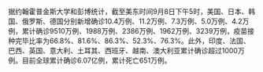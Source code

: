 据约翰霍普金斯大学和彭博统计，截至美东时间9月8日下午5时，美国、日本、韩国、俄罗斯、德国分别新增确诊10.4万例、11.2万例、7.3万例、5.0万例、4.2万例，累计确诊9510万例、1988万例、2386万例、1962万例、3239万例，疫苗接种完毕比率为66.8%、81.6%、86.3%、52.3%、76.3%。此外，印度、法国、巴西、英国、意大利、土耳其、西班牙、越南、澳大利亚累计确诊超过1000万例。目前全球累计确诊6.07亿例，累计死亡651万例。